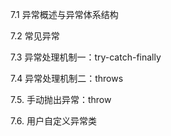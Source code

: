 7.1 异常概述与异常体系结构


7.2 常见异常


7.3 异常处理机制一：try-catch-finally


7.4 异常处理机制二：throws


7.5. 手动抛出异常：throw


7.6. 用户自定义异常类
